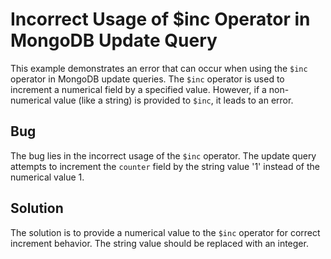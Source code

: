 # Incorrect Usage of $inc Operator in MongoDB Update Query

This example demonstrates an error that can occur when using the `$inc` operator in MongoDB update queries. The `$inc` operator is used to increment a numerical field by a specified value.  However, if a non-numerical value (like a string) is provided to `$inc`, it leads to an error.

## Bug
The bug lies in the incorrect usage of the `$inc` operator.  The update query attempts to increment the `counter` field by the string value '1' instead of the numerical value 1.

## Solution
The solution is to provide a numerical value to the `$inc` operator for correct increment behavior.  The string value should be replaced with an integer.
